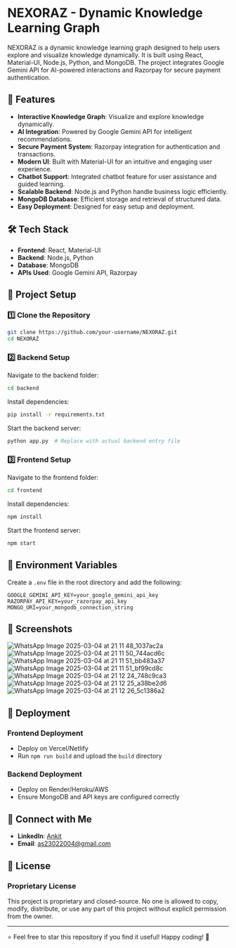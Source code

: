 # NEXORAZ - Dynamic Knowledge Learning Graph

NEXORAZ is a dynamic knowledge learning graph designed to help users explore and visualize knowledge dynamically. It is built using React, Material-UI, Node.js, Python, and MongoDB. The project integrates Google Gemini API for AI-powered interactions and Razorpay for secure payment authentication.

## 🚀 Features

- **Interactive Knowledge Graph**: Visualize and explore knowledge dynamically.
- **AI Integration**: Powered by Google Gemini API for intelligent recommendations.
- **Secure Payment System**: Razorpay integration for authentication and transactions.
- **Modern UI**: Built with Material-UI for an intuitive and engaging user experience.
- **Chatbot Support**: Integrated chatbot feature for user assistance and guided learning.
- **Scalable Backend**: Node.js and Python handle business logic efficiently.
- **MongoDB Database**: Efficient storage and retrieval of structured data.
- **Easy Deployment**: Designed for easy setup and deployment.

## 🛠️ Tech Stack

- **Frontend**: React, Material-UI
- **Backend**: Node.js, Python
- **Database**: MongoDB
- **APIs Used**: Google Gemini API, Razorpay

## 📂 Project Setup

### 1️⃣ Clone the Repository

```sh
git clone https://github.com/your-username/NEXORAZ.git
cd NEXORAZ
```

### 2️⃣ Backend Setup

Navigate to the backend folder:

```sh
cd backend
```

Install dependencies:

```sh
pip install -r requirements.txt
```

Start the backend server:

```sh
python app.py  # Replace with actual backend entry file
```

### 3️⃣ Frontend Setup

Navigate to the frontend folder:

```sh
cd frontend
```

Install dependencies:

```sh
npm install
```

Start the frontend server:

```sh
npm start
```

## 🔑 Environment Variables

Create a `.env` file in the root directory and add the following:

```
GOOGLE_GEMINI_API_KEY=your_google_gemini_api_key
RAZORPAY_API_KEY=your_razorpay_api_key
MONGO_URI=your_mongodb_connection_string
```

## 📸 Screenshots

![WhatsApp Image 2025-03-04 at 21 11 48_1037ac2a](https://github.com/user-attachments/assets/3213e019-c396-46d4-97fc-c41218bd9dde)
![WhatsApp Image 2025-03-04 at 21 11 50_744acd6c](https://github.com/user-attachments/assets/c9e044d7-1712-4bd9-aa6c-82313cf29688)
![WhatsApp Image 2025-03-04 at 21 11 51_bb483a37](https://github.com/user-attachments/assets/425a9d2b-b61e-4a7a-998d-02251d7e9fca)
![WhatsApp Image 2025-03-04 at 21 11 51_bf99cd8c](https://github.com/user-attachments/assets/e8ce5aa6-58dc-460d-bf9a-5a65711f7028)
![WhatsApp Image 2025-03-04 at 21 12 24_748c9ca3](https://github.com/user-attachments/assets/e2d3974c-c2a7-45a4-8c7b-75a847792f8e)
![WhatsApp Image 2025-03-04 at 21 12 25_a38be2d6](https://github.com/user-attachments/assets/e94db5bb-9865-410d-bbe8-dc572a3f71b1)
![WhatsApp Image 2025-03-04 at 21 12 26_5c1386a2](https://github.com/user-attachments/assets/06f3a0b3-1bc8-44c4-8b10-5d715c552e81)


## 🚀 Deployment

### Frontend Deployment

- Deploy on Vercel/Netlify
- Run `npm run build` and upload the `build` directory

### Backend Deployment

- Deploy on Render/Heroku/AWS
- Ensure MongoDB and API keys are configured correctly

## 👤 Connect with Me

- **LinkedIn**: [Ankit](https://www.linkedin.com/in/ankit101104)
- **Email**: [as23022004@gmail.com](mailto:as23022004@gmail.com)

## 📝 License

### Proprietary License

This project is proprietary and closed-source. No one is allowed to copy, modify, distribute, or use any part of this project without explicit permission from the owner.

---
⭐ Feel free to star this repository if you find it useful! Happy coding! 🚀
